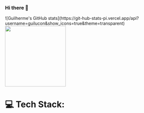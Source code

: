 ### Hi there 👋


<!--!
![Most Used Langs](https://git-hub-stats-pi.vercel.app/api/top-langs/?username=guilucon&hide_progress=true&theme=transparent)-->


<div>
![Guilherme's GitHub stats](https://git-hub-stats-pi.vercel.app/api?username=guilucon&show_icons=true&theme=transparent)
<img height=200 align="center" src="https://git-hub-stats-pi.vercel.app/api/top-langs/?username=guilucon&hide_progress=true&langs_count=12&card_width=320&theme=transparent" />
</div>

# 💻 Tech Stack:
<!--
**guilucon/guilucon** is a ✨ _special_ ✨ repository because its `README.md` (this file) appears on your GitHub profile.

Here are some ideas to get you started:

- 🔭 I’m currently working on ...
- 🌱 I’m currently learning ...
- 👯 I’m looking to collaborate on ...
- 🤔 I’m looking for help with ...
- 💬 Ask me about ...
- 📫 How to reach me: ...
- 😄 Pronouns: ...
- ⚡ Fun fact: ...
-->
